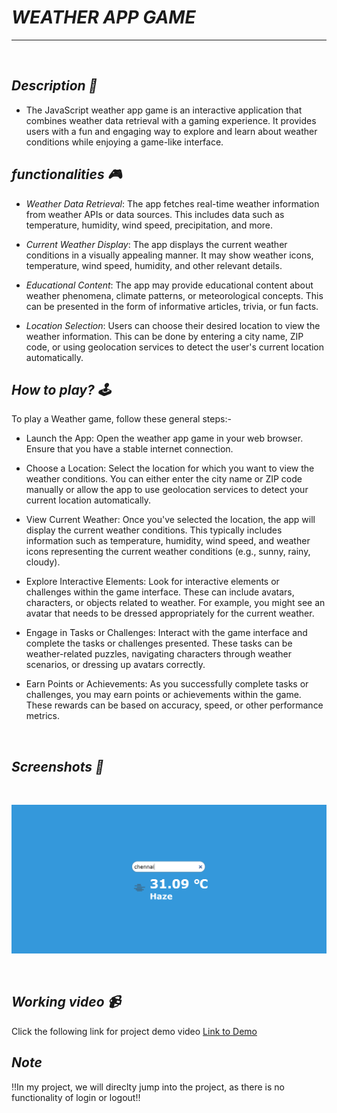 # _WEATHER APP GAME_

---

<br>

## _Description 📃_

- The JavaScript weather app game is an interactive application that combines weather data retrieval with a gaming experience. It provides users with a fun and engaging way to explore and learn about weather conditions while enjoying a game-like interface.

## _functionalities 🎮_

- _Weather Data Retrieval_: The app fetches real-time weather information from weather APIs or data sources. This includes data such as temperature, humidity, wind speed, precipitation, and more.

- _Current Weather Display_: The app displays the current weather conditions in a visually appealing manner. It may show weather icons, temperature, wind speed, humidity, and other relevant details.

- _Educational Content_: The app may provide educational content about weather phenomena, climate patterns, or meteorological concepts. This can be presented in the form of informative articles, trivia, or fun facts.

- _Location Selection_: Users can choose their desired location to view the weather information. This can be done by entering a city name, ZIP code, or using geolocation services to detect the user's current location automatically.
  <br>

## _How to play? 🕹️_

To play a Weather game, follow these general steps:-
- Launch the App: Open the weather app game in your web browser. Ensure that you have a stable internet connection.

- Choose a Location: Select the location for which you want to view the weather conditions. You can either enter the city name or ZIP code manually or allow the app to use geolocation services to detect your current location automatically.

- View Current Weather: Once you've selected the location, the app will display the current weather conditions. This typically includes information such as temperature, humidity, wind speed, and weather icons representing the current weather conditions (e.g., sunny, rainy, cloudy).

- Explore Interactive Elements: Look for interactive elements or challenges within the game interface. These can include avatars, characters, or objects related to weather. For example, you might see an avatar that needs to be dressed appropriately for the current weather.

- Engage in Tasks or Challenges: Interact with the game interface and complete the tasks or challenges presented. These tasks can be weather-related puzzles, navigating characters through weather scenarios, or dressing up avatars correctly.

- Earn Points or Achievements: As you successfully complete tasks or challenges, you may earn points or achievements within the game. These rewards can be based on accuracy, speed, or other performance metrics.



<br>

## _Screenshots 📸_

<br>

![Weather Game](./assets/images/Weather_Game.png)

<br>

## _Working video 📹_

<!-- add your working video over here -->

Click the following link for project demo video
[Link to Demo](https://drive.google.com/file/d/19rFP2nvJhSBJpJLSaY3zk2IK1mzOlo0E/view?usp=sharing)

## _Note_

!!In my project, we will direclty jump into the project, as there is no functionality of login or logout!!
